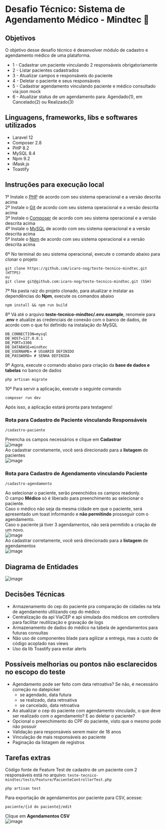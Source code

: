 # Desafio Técnico: Sistema de Agendamento Médico - Mindtec :green_heart:

## Objetivos
O objetivo desse desafio técnico é desenvolver módulo de cadastro e agendamento médico de uma plataforma.
* 1 - Cadastrar um paciente vinculando 2 responsáveis obrigatoriamente
* 2 - Listar pacientes cadastrados
* 3 - Atualizar campos e responsáveis do paciente
* 4 - Deletar o paciente e seus responsáveis
* 5 - Cadastrar agendamento vinculando paciente e médico consultado via json mock
* 6 - Atualizar status de um agendamento para: Agendado(1), em Cancelado(2) ou Realizado(3)

## Linguagens, frameworks, libs e softwares utilizados 
* Laravel 12
* Composer 2.8
* PHP 8.2
* MySQL 8.4
* Npm 9.2
* iMask.js
* Toastify

## Instruções para execução local
1º Instale o <a href="https://www.php.net/">PHP</a> de acordo com seu sistema operacional e a versão descrita acima
<br>
2º Instale o <a href="https://git-scm.com/">Git</a> de acordo com seu sistema operacional e a versão descrita acima
<br>
3º Instale o <a href="https://getcomposer.org/">Composer</a> de acordo com seu sistema operacional e a versão descrita acima
<br>
4º Instale o <a href="https://www.mysql.com/">MySQL</a> de acordo com seu sistema operacional e a versão descrita acima
<br>
5º Instale o <a href="https://docs.npmjs.com/downloading-and-installing-node-js-and-npm">Npm</a> de acordo com seu sistema operacional e a versão descrita acima
<br>

6º No terminal do seu sistema operacional, execute o comando abaixo para clonar o projeto
```
git clone https://github.com/icaro-nog/teste-tecnico-mindtec.git (HTTPS)
ou
git clone git@github.com:icaro-nog/teste-tecnico-mindtec.git (SSH)
```
7º Na pasta raiz do projeto clonado, para atualizar e instalar as dependências do <b>Npm</b>, execute os comandos abaixo
```
npm install && npm run build
```

8º Vá até o arquivo <b>teste-tecnico-mindtec/.env.example</b>, renomeie para <b>.env</b> e atualize as credenciais de conexão com o banco de dados, de acordo com o que foi definido na instalação do MySQL
```
DB_CONNECTION=mysql
DB_HOST=127.0.0.1
DB_PORT=3306
DB_DATABASE=mindtec
DB_USERNAME= # USUARIO DEFINIDO
DB_PASSWORD= # SENHA DEFINIDA
```
9º Agora, execute o comando abaixo para criação da <b>base de dados e tabelas</b> no banco de dados
```
php artisan migrate
```
10º Para servir a aplicação, execute o seguinte comando
```
composer run dev
```
Após isso, a aplicação estará pronta para testagens!

### Rota para Cadastro de Paciente vinculando Responsáveis
```
/cadastro-paciente
```
Preencha os campos necessários e clique em <b>Cadastrar</b>
<br>
![image](https://github.com/user-attachments/assets/2696437a-3f9e-4225-9581-a0815c115c7f)
<br>
Ao cadastrar corretamente, você será direcionado para a <b>listagem</b> de pacientes
<br>
![image](https://github.com/user-attachments/assets/49cc19c6-029f-43e3-9c51-1b7de3f63b5b)

### Rota para Cadastro de Agendamento vinculando Paciente
```
/cadastro-agendamento
```
Ao selecionar o paciente, serão preenchidos os campos readonly. 
<br>
O campo <b>Médico</b> só é liberado para preenchimento ao selecionar o paciente.
<br>
Caso o médico não seja da mesma cidade em que o paciente, será apresentado um toast informando e <b>não permitindo</b> prosseguir com o agendamento.
<br>
Caso o paciente já tiver 3 agendamentos, não será permitido a criação de um novo.
<br>
![image](https://github.com/user-attachments/assets/e4860480-9dcb-455a-81eb-f7c03ea0205b)
<br>
Ao cadastrar corretamente, você será direcionado para a <b>listagem</b> de agendamentos
<br>
![image](https://github.com/user-attachments/assets/158ebf54-55ab-4ee7-8b88-2b0d66c48fa2)


## Diagrama de Entidades
![image](https://github.com/user-attachments/assets/32800005-010a-4cc6-8ac8-754161550834)

## Decisões Técnicas
* Armazenamento do cep do paciente pra comparação de cidades na tela de agendamento utilizando cep do médico
* Centralização da api ViaCEP e api simulada dos médicos em controllers para facilitar reutilização e gravação de logs
* Armazenamento de dados do médico na tabela de agendamentos para futuras consultas
* Não uso de componentes blade para agilizar a entrega, mas a custo de código acoplado nas views
* Uso da lib Toastify para evitar alerts

## Possíveis melhorias ou pontos não esclarecidos no escopo do teste
* Agendamento pode ser feito com data retroativa? Se não, é necessário correção no datepicker
    - se agendado, data futura
    - se realizado, data retroativa
    - se cancelado, data retroativa
* Ao atualizar o cep do paciente com agendamento vinculado, o que deve ser realizado com o agendamento? E ao deletar o paciente?
* Opcional o preenchimento do CPF do paciente, visto que o mesmo pode não possuir
* Validação para responsáveis serem maior de 18 anos
* Vinculação de mais responsáveis ao paciente
* Paginação da listagem de registros

## Tarefas extras
Código fonte de Feature Test de cadastro de um paciente com 2 responsáveis está no arquivo: ```teste-tecnico-mindtec/tests/Feature/PacienteControllerTest.php```
```
php artisan test
```

Para exportação de agendamentos por paciente para CSV, acesse:
```
paciente/{id do paciente}/edit
```
Clique em <b>Agendamentos CSV</b>
<br>
![image](https://github.com/user-attachments/assets/510d42c9-50af-4999-aeae-5b78ea29435f)
<br>



